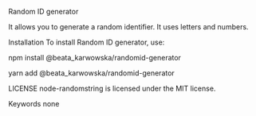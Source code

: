 Random ID generator

It allows you to generate a random identifier. It uses letters and numbers.

Installation
To install Random ID generator, use:

npm install @beata_karwowska/randomid-generator

yarn add @beata_karwowska/randomid-generator

LICENSE
node-randomstring is licensed under the MIT license.

Keywords
none
